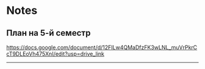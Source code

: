 # Notes
## План на 5-й семестр
https://docs.google.com/document/d/12FILw4QMaDfzFK3wLNL_muVrPkrCcT9DLEoVh475XnI/edit?usp=drive_link
_____

